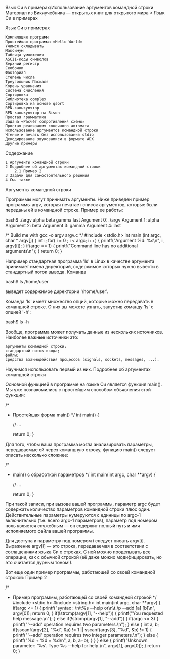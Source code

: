 Язык Си в примерах/Использование аргументов командной строки
Материал из Викиучебника — открытых книг для открытого мира
< Язык Си в примерах

Язык Си в примерах

    Компиляция программ
    Простейшая программа «Hello World»
    Учимся складывать
    Максимум
    Таблица умножения
    ASCII-коды символов
    Верхний регистр
    Скобочки
    Факториал
    Степень числа
    Треугольник Паскаля
    Корень уравнения
    Система счисления
    Сортировка
    Библиотека complex
    Сортировка на основе qsort
    RPN-калькулятор
    RPN-калькулятор на Bison
    Простая грамматика
    Задача «Расчёт сопротивления схемы»
    Простая реализация конечного автомата
    Использование аргументов командной строки
    Чтение и печать без использования stdio
    Декодирование звукозаписи в формате ADX
    Другие примеры

Содержание

    1 Аргументы командной строки
    2 Подробнее об аргументах командной строки
        2.1 Пример 2
    3 Задачи для самостоятельного решения
    4 См. также

Аргументы командной строки

Программы могут принимать аргументы. Ниже приведен пример программы argv, которая печатает список аргументов, которые были переданы ей в командной строке. Пример ее работы:

bash$ ./argv alpha beta gamma last
Argument 0: ./argv
Argument 1: alpha
Argument 2: beta
Argument 3: gamma
Argument 4: last


 /* 
    Build me with
      gcc -o argv argv.c
 */
 #include <stdio.h>
 int main (int argc, char * argv[]) {
         int i;
         for( i = 0 ; i < argc; i++) {
                 printf("Argument %d: %s\n", i, argv[i]);
         }
         if(argc == 1) {
                 printf("Command line has no additional arguments\n");
         }
         return 0;
 }

Например стандартная программа 'ls' в Linux в качестве аргумента принимает имена директорий, содержимое которых нужно вывести в стандартный поток вывода. Команда

bash$ ls /home/user

выведет содержимое директории '/home/user'.

Команда 'ls' имеет множество опций, которые можно передавать в командной строке. О них вы можете узнать, запустив команду 'ls' с опцией '-h':

bash$ ls -h

Вообще, программа может получать данные из нескольких источников. Наиболее важные источники это:

    аргументы командной строки;
    стандартный поток ввода;
    файлы;
    средства взаимодействия процессов (signals, sockets, messages, ...).

Научимся использовать первый из них.
Подробнее об аргументах командной строки

Основной функцией в программе на языке Си является функция main(). Мы уже познакомились с простейшим способом объявления этой функции:

 /*
 * Простейшая форма main()
 */
 int main() {
 
     // ...
 
     return 0;
 }

Для того, чтобы ваша программа могла анализировать параметры, передаваемые ей через командную строку, функцию main() следует описать несколько сложнее:

 /*
 * main() с обработкой параметров
 */
 int main(int argc, char **argv) {
 
     // ...
 
     return 0;
 }

При такой записи, при вызове вашей программы, параметр argc будет содержать количество параметров командной строки плюс один. Действительные параметры нумеруются с единицы по argc-1 включительно (т.е. всего argc-1 параметров), параметр под номером ноль является служебным — он содержит полный путь и имя исполняемого файла вашей программы.

Для доступа к параметру под номером i следует писать argv[i]. Выражение argv[i] — это строка, передаваемая в соответствии с соглашениями языка Си о строках. С ней можно проделывать все операции, как с обычной строкой (её даже можно модифицировать, но это считается дурным тоном!).

Вот еще один пример программы, работающей со своей командной строкой:
Пример 2

 /*
 * Пример программы, работающей со своей командной строкой
 */
 #include <stdio.h>
 #include <string.h>
 int main(int argc, char **argv) {
     if(argc <= 1) {
         printf("syntax : \n\t%s --help or\n\t./p --add [a] [b]\n", argv[0]);
         return 0;
     }
     if(!strcmp(argv[1], "--help")) {
         printf("You requested help message.\n");
     } else if(!strcmp(argv[1], "--add")) {
         if(argc <= 3) {
             printf("'--add' operation requires two parameters.\n");
         } else {
             int a, b;
             if(sscanf(argv[2], "%d", &a) != 1 || sscanf(argv[3], "%d", &b) != 1) {
                 printf("'--add' operation requires two integer parameters.\n");
             } else {
                 printf("%d + %d = %d\n", a, b, a+b);
             }
         }
     } else {
         printf("Unknown parameter: '%s'. Type %s --help for help.\n", argv[1], argv[0]);
     }
     return 0;
 }

